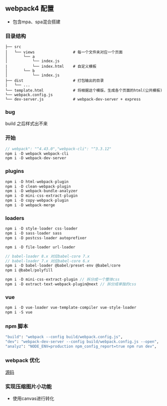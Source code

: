 ## webpack4 配置
- 包含mpa、spa混合搭建

### 目录结构
```
├── src                       
│   └── views                 # 每一个文件夹对应一个页面
│       └── a                 
│           └── index.js
|           └── index.html    # 自定义模板
│       └── b                 
│           └── index.js
├── dist                      # 打包输出的目录
|   └── ...
└── template.html             # 将根据这个模版，生成各个页面的html(公共模板)
└── webpack.config.js
└── dev-server.js             # webpack-dev-server + express   
```

### bug
build 之后样式出不来



### 开始
```js
// webpack": "^4.43.0","webpack-cli": "^3.3.12"
npm i -D webpack webpack-cli 
npm i -D webpack-dev-server
```

### plugins
```js
npm i -D html-webpack-plugin
npm i -D clean-webpack-plugin
npm i -D webpack-bundle-analyzer
npm i -D mini-css-extract-plugin
npm i -D copy-webpack-plugin
npm i -D webpack-merge 
```

### loaders
```js
npm i -D style-loader css-loader
npm i -D sass-loader sass
npm i -D postcss-loader autoprefixer

npm i -D file-loader url-loader

// babel-loader 8.x 对应babel-core 7.x
// babel-loader 7.x 对应babel-core 6.x
npm i -D babel-loader @babel/preset-env @babel/core
npm i @babel/polyfill

npm i -D mini-css-extract-plugin // 拆分成一个整体css
npm i -D extract-text-webpack-plugin@next // 拆分成单独的css
```

### vue
```js
npm i -D vue-loader vue-template-compiler vue-style-loader
npm i -S vue
```

### npm 脚本
```bash
"build": "webpack --config build/webpack.config.js",
"dev": "webpack-dev-server --config build/webpack.config.js --open",
"analyz": "NODE_ENV=production npm_config_report=true npm run dev",
```

### webpack 优化

[源码](https://github.com/tiandashu/tl-webpack-vue)

### 实现压缩图片小功能
- 使用canvas进行转化